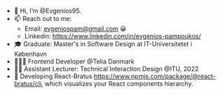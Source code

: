 - 👋 Hi, I’m @Evgenios95.
- 📫 Reach out to me:
  - Email: evgeniospam@gmail.com 😀
  - Linkedin: https://www.linkedin.com/in/evgenios-pampoukos/
- 🎓 Graduate: Master's in Software Design at IT-Universitetet i København
- 👨🏼‍💻 Frontend Developer @Telia Danmark
- 👨‍🏫 Assistant Lecturer: Technical Interaction Design @ITU, 2022
- 🌲 Developing React-Bratus https://www.npmjs.com/package/@react-bratus/cli, which visualizes your React components hierarchy.

<!---
Evgenios95/Evgenios95 is a ✨ special ✨ repository because its `README.md` (this file) appears on your GitHub profile.
You can click the Preview link to take a look at your changes.
--->
